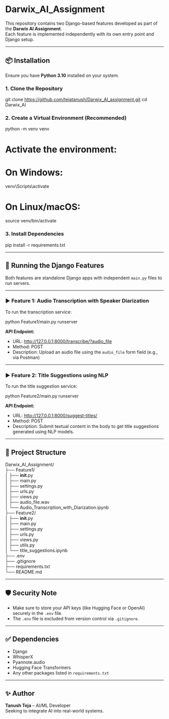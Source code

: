 # Darwix_AI_Assignment

This repository contains two Django-based features developed as part of the **Darwix AI Assignment**.  
Each feature is implemented independently with its own entry point and Django setup.

---

## 📦 Installation

Ensure you have **Python 3.10** installed on your system.

### 1. Clone the Repository

git clone https://github.com/tejatanush/Darwix_AI_assignment.git
cd Darwix_AI

### 2. Create a Virtual Environment (Recommended)

python -m venv venv  
# Activate the environment:  
# On Windows:  
venv\Scripts\activate  
# On Linux/macOS:  
source venv/bin/activate

### 3. Install Dependencies

pip install -r requirements.txt

---

## 🚀 Running the Django Features

Both features are standalone Django apps with independent `main.py` files to run servers.

---

### ▶️ Feature 1: Audio Transcription with Speaker Diarization

To run the transcription service:

python Feature1/main.py runserver

**API Endpoint:**

- URL: http://127.0.0.1:8000/transcribe/?audio_file  
- Method: POST  
- Description: Upload an audio file using the `audio_file` form field (e.g., via Postman)

---

### ▶️ Feature 2: Title Suggestions using NLP

To run the title suggestion service:

python Feature2/main.py runserver

**API Endpoint:**

- URL: http://127.0.0.1:8000/suggest-titles/  
- Method: POST  
- Description: Submit textual content in the body to get title suggestions generated using NLP models.

---

## 📁 Project Structure

Darwix_AI_Assignment/  
├── Feature1/  
│   ├── __init__.py  
│   ├── main.py  
│   ├── settings.py  
│   ├── urls.py  
│   ├── views.py  
│   ├── audio_file.wav  
│   └── Audio_Transcription_with_Diarization.ipynb  
├── Feature2/  
│   ├── __init__.py  
│   ├── main.py  
│   ├── settings.py  
│   ├── urls.py  
│   ├── views.py  
│   ├── utils.py  
│   └── title_suggestions.ipynb  
├── .env  
├── .gitignore  
├── requirements.txt  
└── README.md

---

## 🛡️ Security Note

- Make sure to store your API keys (like Hugging Face or OpenAI) securely in the `.env` file.  
- The `.env` file is excluded from version control via `.gitignore`.

---

## ✅ Dependencies

- Django  
- WhisperX  
- Pyannote.audio  
- Hugging Face Transformers  
- Any other packages listed in `requirements.txt`

---

## ✨ Author

**Tanush Teja** – AI/ML Developer  
Seeking to integrate AI into real-world systems.

